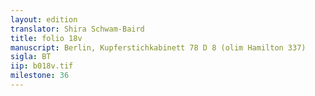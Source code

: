 ```yaml
---
layout: edition
translator: Shira Schwam-Baird
title: folio 18v
manuscript: Berlin, Kupferstichkabinett 78 D 8 (olim Hamilton 337)
sigla: BT
iip: b018v.tif
milestone: 36
---
```

